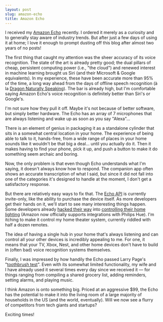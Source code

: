 ```yaml
---
layout: post
slug: amazon-echo
title: Amazon Echo
---
```


I received my [Amazon Echo](http://www.amazon.com/oc/echo/) recently. I ordered it merely as a curiosity and to generally stay aware of industry trends. But after just a few days of using it at home; I love it enough to prompt dusting off this blog after almost two years of no posts!

The first thing that caught my attention was the sheer accuracy of its voice recognition. The state of the art is already pretty good; the dual pillars of cheap, persistent computing power (i.e., "the cloud") and renewed interest in machine learning brought us Siri (and their Microsoft & Google equivalents). In my experience, these have been accurate more than 95% of the time, a long way ahead from the days of offline speech recognition (à la [Dragon Naturally Speaking](http://www.nuance.com/dragon/index.htm)). The bar is already high, but I'm comfortable saying Amazon Echo's voice recognition is definitely better than Siri's or Google's.

I'm not sure how they pull it off. Maybe it's not because of better software, but simply better hardware. The Echo has an array of 7 microphones that are always listening and wake up as soon as you say "Alexa"...

There is an element of genius in packaging it as a standalone cylinder that sits in a somewhat central location in your home. The experience of being able to  talk to it, hands-free, from a wide range of places in your home sounds like it wouldn't be that big a deal... until you actually do it. Then it makes having to find your phone, pick it up, and push a button to make it do something seem archaic and boring.

Now, the only problem is that even though Echo understands what I'm saying, it doesn't always know how to respond. The companion app often shows an accurate transcription of what I said, but since it did not fall into one of the categories it's designed to handle at the moment, I don't get a satisfactory response.

But there are relatively easy ways to fix that. The [Echo API](https://developer.amazon.com/public/solutions/devices/echo) is currently invite-only, like the ability to purchase the device itself. As more developers get their hands on it, we'll start to see many interesting things happen. Some developers already [hacked their way](http://hackaday.com/2014/12/24/home-automation-with-the-amazon-echo/) into [controlling their home lighting](http://blog.zfeldman.com/2014-12-28-using-amazon-echo-to-control-lights-and-temperature/) (Amazon now officially supports integrations with Philips Hue). I'm itching to make it control my home theater system, currently riddled with half a dozen remotes.

The idea of having a single hub in your home that's always listening and can control all your other devices is incredibly appealing to me. For one, it means that your TV, Xbox, Nest, and other home devices don't have to build in (often bad) voice recognition systems themselves.

Finally, I was impressed by how handily the Echo passed Larry Page's "[toothbrush test](http://www.businessinsider.com/larry-page-toothbrush-test-google-acquisitions-2014-8)". Even with its somewhat limited functionality,  my wife and I have already used it several times every day since we received it — for things ranging from compiling a shared grocery list, adding reminders, setting alarms, and playing music.

I think Amazon is onto something big. Priced at an aggressive $99, the Echo has the potential to make it into the living room of a large majority of households in the US (and the world, eventually). Will we now see a flurry of competitors from tech giants and startups?

Exciting times!